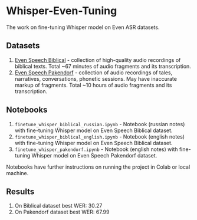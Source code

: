 # Whisper-Even-Tuning

The work on fine-tuning Whisper model on Even ASR datasets.

## Datasets
1. [Even Speech Biblical](https://huggingface.co/datasets/tbkazakova/even_speech_biblical) - collection of high-quality audio recordings of biblical texts. Total ~67 minutes of audio fragments and its transcription.
2. [Even Speech Pakendorf](https://huggingface.co/datasets/tbkazakova/even_speech_pakendorf) - collection of audio recordings of tales, narratives, conversations, phonetic sessions. May have inaccurate markup of fragments. Total ~10 hours of audio fragments and its transcription.

## Notebooks
1. `finetune_whisper_biblical_russian.ipynb` - Notebook (russian notes) with fine-tuning Whisper model on Even Speech Biblical dataset.
2. `finetune_whisper_biblical_english.ipynb` - Notebook (english notes) with fine-tuning Whisper model on Even Speech Biblical dataset.
3. `finetune_whisper_pakendorf.ipynb` - Notebook (english notes) with fine-tuning Whisper model on Even Speech Pakendorf dataset.

Notebooks have further instructions on running the project in Colab or local machine.

## Results
1. On Biblical dataset best WER: 30.27
2. On Pakendorf dataset best WER: 67.99
